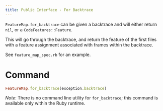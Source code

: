 ```yaml
---
title: Public Interface - For Backtrace
---
```


`FeatureMap.for_backtrace` can be given a backtrace and will either return `nil`, or a `CodeFeatures::Feature`.

This will go through the backtrace, and return the feature of the first files with a feature assignment associated with frames within the backtrace.

See `feature_map_spec.rb` for an example.

# Command

```ruby
FeatureMap.for_backtrace(exception.backtrace)
```

_Note_: There is no command line utility for `for_backtrace`; this command is available only within the Ruby runtime.
